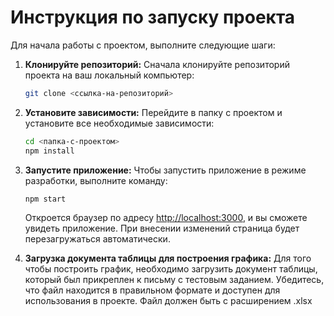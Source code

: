 # Инструкция по запуску проекта

Для начала работы с проектом, выполните следующие шаги:

1. **Клонируйте репозиторий:**
   Сначала клонируйте репозиторий проекта на ваш локальный компьютер:
   ```bash
   git clone <ссылка-на-репозиторий>
   ```

2. **Установите зависимости:**
   Перейдите в папку с проектом и установите все необходимые зависимости:
   ```bash
   cd <папка-с-проектом>
   npm install
   ```

3. **Запустите приложение:**
   Чтобы запустить приложение в режиме разработки, выполните команду:
   ```bash
   npm start
   ```
   Откроется браузер по адресу [http://localhost:3000](http://localhost:3000), и вы сможете увидеть приложение. При внесении изменений страница будет перезагружаться автоматически.

4. **Загрузка документа таблицы для построения графика:**
   Для того чтобы построить график, необходимо загрузить документ таблицы, который был прикреплен к письму с тестовым заданием. Убедитесь, что файл находится в правильном формате и доступен для использования в проекте.
	 Файл должен быть с расширением .xlsx